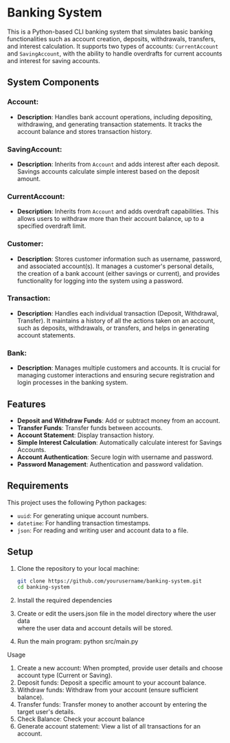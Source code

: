 # Banking System

This is a Python-based CLI banking system that simulates basic banking functionalities such as account creation, deposits, withdrawals, transfers, and interest calculation. It supports two types of accounts: `CurrentAccount` and `SavingAccount`, with the ability to handle overdrafts for current accounts and interest for saving accounts.

## System Components

### Account:
- **Description**: Handles bank account operations, including depositing, withdrawing, and generating transaction statements. It tracks the account balance and stores transaction history.

### SavingAccount:
- **Description**: Inherits from `Account` and adds interest after each deposit. Savings accounts calculate simple interest based on the deposit amount.

### CurrentAccount:
- **Description**: Inherits from `Account` and adds overdraft capabilities. This allows users to withdraw more than their account balance, up to a specified overdraft limit.

### Customer:
- **Description**: Stores customer information such as username, password, and associated account(s). It manages a customer's personal details, the creation of a bank account (either savings or current), and provides functionality for logging into the system using a password.

### Transaction:
- **Description**: Handles each individual transaction (Deposit, Withdrawal, Transfer). It maintains a history of all the actions taken on an account, such as deposits, withdrawals, or transfers, and helps in generating account statements.

### Bank:
- **Description**: Manages multiple customers and accounts. It is crucial for managing customer interactions and ensuring secure registration and login processes in the banking system.

## Features

- **Deposit and Withdraw Funds**: Add or subtract money from an account.
- **Transfer Funds**: Transfer funds between accounts.
- **Account Statement**: Display transaction history.
- **Simple Interest Calculation**: Automatically calculate interest for Savings Accounts.
- **Account Authentication**: Secure login with username and password.
- **Password Management**: Authentication and password validation.

## Requirements

This project uses the following Python packages:
- `uuid`: For generating unique account numbers.
- `datetime`: For handling transaction timestamps.
- `json`: For reading and writing user and account data to a file.

## Setup

1. Clone the repository to your local machine:
   ```bash
   git clone https://github.com/yourusername/banking-system.git
   cd banking-system

2. Install the required dependencies

3. Create or edit the users.json file in the model directory where the user data   
   where the user data and account details will be stored.

4. Run the main program:
   python src/main.py

Usage

1.  Create a new account: When prompted, provide user details and choose account 
    type (Current or Saving).
2.  Deposit funds: Deposit a specific amount to your account balance.
3.  Withdraw funds: Withdraw from your account (ensure sufficient balance).
4.  Transfer funds: Transfer money to another account by entering the target 
    user's details.
5.  Check Balance: Check your account balance
6.  Generate account statement: View a list of all transactions for an account.
